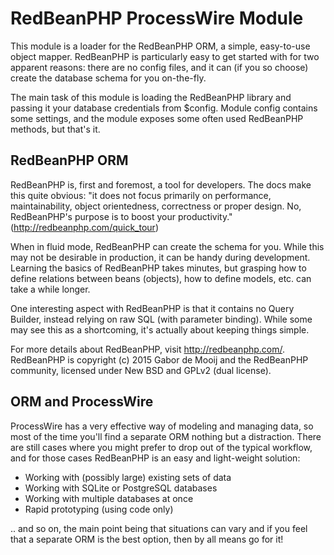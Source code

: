 # RedBeanPHP ProcessWire Module

This module is a loader for the RedBeanPHP ORM, a simple, easy-to-use object
mapper. RedBeanPHP is particularly easy to get started with for two apparent
reasons: there are no config files, and it can (if you so choose) create the
database schema for you on-the-fly.

The main task of this module is loading the RedBeanPHP library and passing it
your database credentials from $config. Module config contains some settings,
and the module exposes some often used RedBeanPHP methods, but that's it.

## RedBeanPHP ORM

RedBeanPHP is, first and foremost, a tool for developers. The docs make this
quite obvious: "it does not focus primarily on performance, maintainability,
object orientedness, correctness or proper design. No, RedBeanPHP's purpose
is to boost your productivity." (http://redbeanphp.com/quick_tour)

When in fluid mode, RedBeanPHP can create the schema for you. While this may
not be desirable in production, it can be handy during development. Learning
the basics of RedBeanPHP takes minutes, but grasping how to define relations
between beans (objects), how to define models, etc. can take a while longer.

One interesting aspect with RedBeanPHP is that it contains no Query Builder,
instead relying on raw SQL (with parameter binding). While some may see this
as a shortcoming, it's actually about keeping things simple.

For more details about RedBeanPHP, visit http://redbeanphp.com/. RedBeanPHP
is copyright (c) 2015 Gabor de Mooij and the RedBeanPHP community, licensed
under New BSD and GPLv2 (dual license).

## ORM and ProcessWire

ProcessWire has a very effective way of modeling and managing data, so most
of the time you'll find a separate ORM nothing but a distraction. There are
still cases where you might prefer to drop out of the typical workflow, and
for those cases RedBeanPHP is an easy and light-weight solution:

* Working with (possibly large) existing sets of data
* Working with SQLite or PostgreSQL databases
* Working with multiple databases at once
* Rapid prototyping (using code only)

.. and so on, the main point being that situations can vary and if you feel
that a separate ORM is the best option, then by all means go for it!